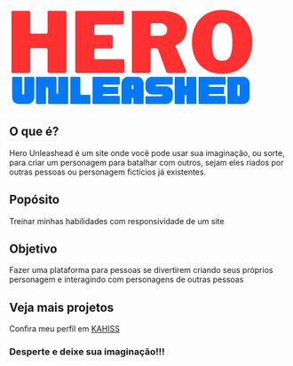 ![logo](imagens/logo_heo_create.png)

## O que é?
Hero Unleashead é um site onde você pode usar sua imaginação, ou sorte, para criar um personagem para batalhar com outros, sejam eles riados por outras pessoas ou personagem fictícios já existentes.

## Popósito
Treinar minhas habilidades com responsividade de um site

## Objetivo
Fazer uma plataforma para pessoas se divertirem criando seus próprios personagem e interagindo com personagens de outras pessoas

## Veja mais projetos
Confira meu perfil em [KAHISS](https://github.com/KAHISS)

### Desperte e deixe sua imaginação!!!